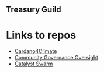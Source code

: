 ## Treasury Guild

# Links to repos

- [Cardano4Climate](https://github.com/treasuryguild/Cardano4Climate)
- [Community Governance Oversight](https://github.com/treasuryguild/Community-Governance-Oversight)
- [Catalyst Swarm](https://github.com/treasuryguild/Catalyst-Swarm)

